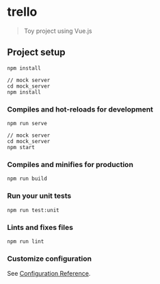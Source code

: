 # trello
> Toy project using Vue.js  


## Project setup
```
npm install

// mock server
cd mock_server
npm install
```

### Compiles and hot-reloads for development
```
npm run serve

// mock server
cd mock_server
npm start
```

### Compiles and minifies for production
```
npm run build
```

### Run your unit tests
```
npm run test:unit
```

### Lints and fixes files
```
npm run lint
```

### Customize configuration
See [Configuration Reference](https://cli.vuejs.org/config/).
